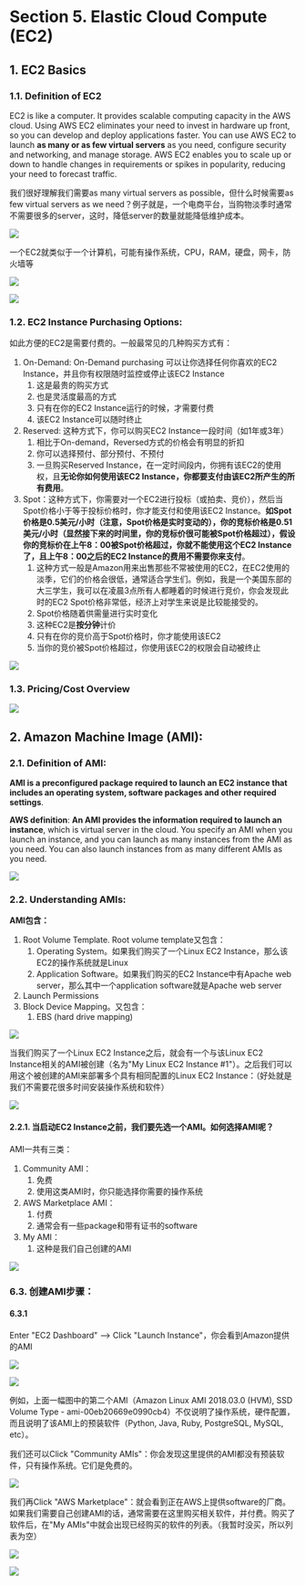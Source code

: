 # Section 5. Elastic Cloud Compute \(EC2\)

## 1. EC2 Basics

### 1.1. Definition of EC2

EC2 is like a computer. It provides scalable computing capacity in the AWS cloud. Using AWS EC2 eliminates your need to invest in hardware up front, so you can develop and deploy applications faster. You can use AWS EC2 to launch **as many or as few virtual servers** as you need, configure security and networking, and manage storage. AWS EC2 enables you to scale up or down to handle changes in requirements or spikes in popularity, reducing your need to forecast traffic.

我们很好理解我们需要as many virtual servers as possible，但什么时候需要as few virtual servers as we need？例子就是，一个电商平台，当购物淡季时通常不需要很多的server，这时，降低server的数量就能降低维护成本。

![](../.gitbook/assets/image%20%2850%29.png)

一个EC2就类似于一个计算机，可能有操作系统，CPU，RAM，硬盘，网卡，防火墙等

![](../.gitbook/assets/image%20%28170%29.png)

![](../.gitbook/assets/image%20%2873%29.png)

### 1.2. EC2 Instance Purchasing Options:

如此方便的EC2是需要付费的。一般最常见的几种购买方式有：

1. On-Demand: On-Demand purchasing 可以让你选择任何你喜欢的EC2 Instance，并且你有权限随时监控或停止该EC2 Instance
   1. 这是最贵的购买方式
   2. 也是灵活度最高的方式
   3. 只有在你的EC2 Instance运行的时候，才需要付费
   4. 该EC2 Instance可以随时终止
2. Reserved: 这种方式下，你可以购买EC2 Instance一段时间（如1年或3年）
   1. 相比于On-demand，Reversed方式的价格会有明显的折扣
   2. 你可以选择预付、部分预付、不预付
   3. 一旦购买Reserved Instance，在一定时间段内，你拥有该EC2的使用权，且**无论你如何使用该EC2 Instance，你都要支付由该EC2所产生的所有费用**。
3. Spot：这种方式下，你需要对一个EC2进行投标（或拍卖、竞价），然后当Spot价格小于等于投标价格时，你才能支付和使用该EC2 Instance。**如Spot价格是0.5美元/小时（注意，Spot价格是实时变动的），你的竞标价格是0.51美元/小时（显然接下来的时间里，你的竞标价很可能被Spot价格超过），假设你的竞标价在上午8：00被Spot价格超过，你就不能使用这个EC2 Instance了，且上午8：00之后的EC2 Instance的费用不需要你来支付**。
   1. 这种方式一般是Amazon用来出售那些不常被使用的EC2，在EC2使用的淡季，它们的价格会很低，通常适合学生们。例如，我是一个美国东部的大三学生，我可以在凌晨3点所有人都睡着的时候进行竞价，你会发现此时的EC2 Spot价格非常低，经济上对学生来说是比较能接受的。
   2. Spot价格随着供需量进行实时变化
   3. 这种EC2是**按分钟**计价
   4. 只有在你的竞价高于Spot价格时，你才能使用该EC2
   5. 当你的竞价被Spot价格超过，你使用该EC2的权限会自动被终止

![](../.gitbook/assets/image%20%28171%29.png)

### 1.3. Pricing/Cost Overview

![](../.gitbook/assets/image%20%28244%29.png)

## 2. Amazon Machine Image \(AMI\):

### 2.1. Definition of AMI:

**AMI is a preconfigured package required to launch an EC2 instance that includes an operating system, software packages and other required settings**.

**AWS definition**: **An AMI provides the information required to launch an instance**, which is virtual server in the cloud. You specify an AMI when you launch an instance, and you can launch as many instances from the AMI as you need. You can also launch instances from as many different AMIs as you need.

![](../.gitbook/assets/image%20%28219%29.png)

### 2.2. Understanding AMIs:

**AMI包含：**

1. Root Volume Template. Root volume template又包含：
   1. Operating System。如果我们购买了一个Linux EC2 Instance，那么该EC2的操作系统就是Linux
   2. Application Software。如果我们购买的EC2 Instance中有Apache web server，那么其中一个application software就是Apache web server
2. Launch Permissions
3. Block Device Mapping。又包含：
   1. EBS \(hard drive mapping\)

![](../.gitbook/assets/image%20%28239%29.png)

当我们购买了一个Linux EC2 Instance之后，就会有一个与该Linux EC2 Instance相关的AMI被创建（名为"My Linux EC2 Instance \#1"）。之后我们可以用这个被创建的AMI来部署多个具有相同配置的Linux EC2 Instance：（好处就是我们不需要花很多时间安装操作系统和软件）

![](../.gitbook/assets/image%20%28114%29.png)

#### 2.2.1. 当启动EC2 Instance之前，我们要先选一个AMI。如何选择AMI呢？

AMI一共有三类：

1. Community AMI：
   1. 免费
   2. 使用这类AMI时，你只能选择你需要的操作系统
2. AWS Marketplace AMI：
   1. 付费
   2. 通常会有一些package和带有证书的software
3. My AMI：
   1. 这种是我们自己创建的AMI

![](../.gitbook/assets/image%20%28202%29.png)

### 6.3. 创建AMI步骤：

#### 6.3.1

Enter "EC2 Dashboard" --&gt; Click "Launch Instance"，你会看到Amazon提供的AMI

![](../.gitbook/assets/image%20%28207%29.png)

![](../.gitbook/assets/image%20%2855%29.png)

例如，上面一幅图中的第二个AMI（Amazon Linux AMI 2018.03.0 \(HVM\), SSD Volume Type - ami-00eb20669e0990cb4）不仅说明了操作系统，硬件配置，而且说明了该AMI上的预装软件（Python, Java, Ruby, PostgreSQL, MySQL, etc）。

我们还可以Click "Community AMIs"：你会发现这里提供的AMI都没有预装软件，只有操作系统。它们是免费的。

![](../.gitbook/assets/image%20%28206%29.png)

我们再Click "AWS Marketplace"：就会看到正在AWS上提供software的厂商。如果我们需要自己创建AMI的话，通常需要在这里购买相关软件，并付费。购买了软件后，在"My AMIs"中就会出现已经购买的软件的列表。（我暂时没买，所以列表为空）

![](../.gitbook/assets/image%20%28259%29.png)

![](../.gitbook/assets/image%20%28107%29.png)

































